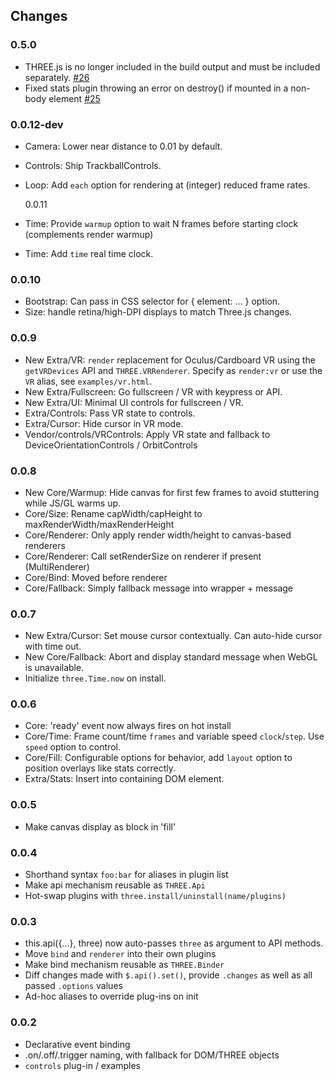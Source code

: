 ## Changes

### 0.5.0
- THREE.js is no longer included in the build output and must be included separately. [#26](https://github.com/unconed/threestrap/pull/26)
- Fixed stats plugin throwing an error on destroy() if mounted in a non-body element [#25](https://github.com/unconed/threestrap/pull/25)

### 0.0.12-dev

- Camera: Lower near distance to 0.01 by default.
- Controls: Ship TrackballControls.
- Loop: Add `each` option for rendering at (integer) reduced frame rates.

  0.0.11

- Time: Provide `warmup` option to wait N frames before starting clock (complements render warmup)
- Time: Add `time` real time clock.

### 0.0.10

- Bootstrap: Can pass in CSS selector for { element: ... } option.
- Size: handle retina/high-DPI displays to match Three.js changes.

### 0.0.9

- New Extra/VR: `render` replacement for Oculus/Cardboard VR using the `getVRDevices` API and `THREE.VRRenderer`. Specify as `render:vr` or use the `VR` alias, see `examples/vr.html`.
- New Extra/Fullscreen: Go fullscreen / VR with keypress or API.
- New Extra/UI: Minimal UI controls for fullscreen / VR.
- Extra/Controls: Pass VR state to controls.
- Extra/Cursor: Hide cursor in VR mode.
- Vendor/controls/VRControls: Apply VR state and fallback to DeviceOrientationControls / OrbitControls

### 0.0.8

- New Core/Warmup: Hide canvas for first few frames to avoid stuttering while JS/GL warms up.
- Core/Size: Rename capWidth/capHeight to maxRenderWidth/maxRenderHeight
- Core/Renderer: Only apply render width/height to canvas-based renderers
- Core/Renderer: Call setRenderSize on renderer if present (MultiRenderer)
- Core/Bind: Moved before renderer
- Core/Fallback: Simply fallback message into wrapper + message

### 0.0.7

- New Extra/Cursor: Set mouse cursor contextually. Can auto-hide cursor with time out.
- New Core/Fallback: Abort and display standard message when WebGL is unavailable.
- Initialize `three.Time.now` on install.

### 0.0.6

- Core: 'ready' event now always fires on hot install
- Core/Time: Frame count/time `frames` and variable speed `clock`/`step`. Use `speed` option to control.
- Core/Fill: Configurable options for behavior, add `layout` option to position overlays like stats correctly.
- Extra/Stats: Insert into containing DOM element.

### 0.0.5

- Make canvas display as block in 'fill'

### 0.0.4

- Shorthand syntax `foo:bar` for aliases in plugin list
- Make api mechanism reusable as `THREE.Api`
- Hot-swap plugins with `three.install/uninstall(name/plugins)`

### 0.0.3

- this.api({...}, three) now auto-passes `three` as argument to API methods.
- Move `bind` and `renderer` into their own plugins
- Make bind mechanism reusable as `THREE.Binder`
- Diff changes made with `$.api().set()`, provide `.changes` as well as all passed `.options` values
- Ad-hoc aliases to override plug-ins on init

### 0.0.2

- Declarative event binding
- .on/.off/.trigger naming, with fallback for DOM/THREE objects
- `controls` plug-in / examples
